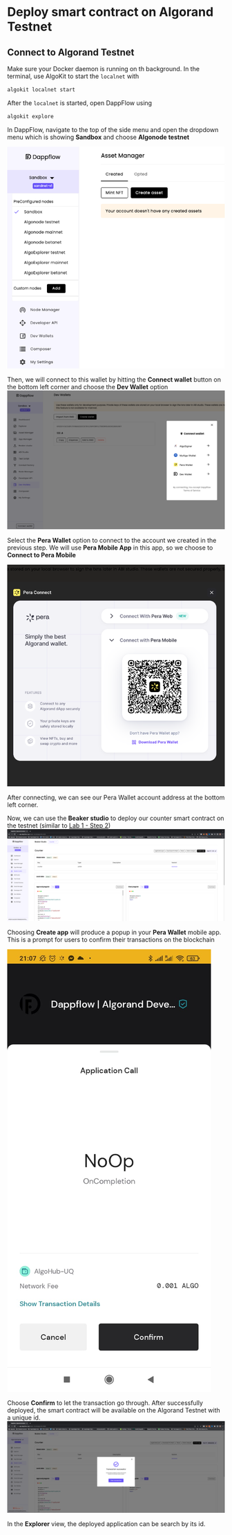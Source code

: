 # Deploy smart contract on Algorand Testnet

## Connect to Algorand Testnet

Make sure your Docker daemon is running on th background. In the terminal, use AlgoKit to start the `localnet` with

```bash
algokit localnet start
```

After the `localnet` is started, open DappFlow using

```bash
algokit explore
```

In DappFlow, navigate to the top of the side menu and open the dropdown menu which is showing **Sandbox** and choose **Algonode testnet**

![choose_testnet_from_dropdown](choose_testnet.png)

Then, we will connect to this wallet by hitting the **Connect wallet** button on the bottom left corner and choose the **Dev Wallet** option
![connect_wallet](connect_wallet.png)

Select the **Pera Wallet** option to connect to the account we created in the previous step. We will use **Pera Mobile App** in this app, so we choose to **Connect to Pera Mobile**

![pera_mobile](pera_mobile.png)

After connecting, we can see our Pera Wallet account address at the bottom left corner.

Now, we can use the **Beaker studio** to deploy our counter smart contract on the testnet (similar to [Lab 1 - Step 2](../Lab1/deploy_contract.md))
![beaker_studio](beaker_studio.png)

Choosing **Create app** will produce a popup in your **Pera Wallet** mobile app. This is a prompt for users to confirm their transactions on the blockchain

![pera_mobile_prompt](mobile_confirm.jpeg)

Choose **Confirm** to let the transaction go through. After successfully deployed, the smart contract will be available on the Algorand Testnet with a unique id.
![deployed_contract](deployed_contract.png)

In the **Explorer** view, the deployed application can be search by its id.
